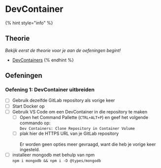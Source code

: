 # DevContainer

{% hint style="info" %}
## Theorie

_Bekijk eerst de theorie voor je aan de oefeningen begint!_

* [DevContainers](../../express.js/extra-materiaal/devcontainers.md)
{% endhint %}

## Oefeningen

### Oefening 1: DevContainer uitbreiden

* [ ] Gebruik dezelfde GitLab repository als vorige keer
* [ ] Start Docker op
* [ ] Gebruik VS Code om een DevContainer in die repository te maken
  * [ ] Open het Command Pallette (`CTRL+ALT+P`) en geef het volgende commando op:\
    `Dev Containers: Clone Repository in Container Volume`
  * [ ] plak hier de HTTPS URL van je GitLab repository\
    \
    Er worden geen opties meer gevraagd, want die heb je vorige keer ingesteld.
* [ ] installeer mongodb met behulp van npm\
  `npm i mongodb && npm i -D @types/mongodb`
